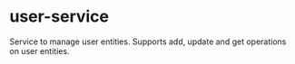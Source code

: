 # user-service
Service to manage user entities.
Supports add, update and get operations on user entities.

